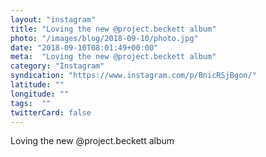 ```yaml
---
layout: "instagram"
title: "Loving the new @project.beckett album"
photo: "/images/blog/2018-09-10/photo.jpg"
date: "2018-09-10T08:01:49+00:00"
meta:  "Loving the new @project.beckett album"
category: "Instagram"
syndication: "https://www.instagram.com/p/BnicRSjBgon/"
latitude: ""
longitude: ""
tags:  ""
twitterCard: false
---
```

Loving the new @project.beckett album

